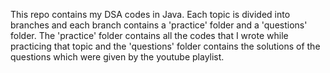 This repo contains my DSA codes in Java. 
Each topic is divided into branches and each branch contains a 'practice' folder and a 'questions' folder.
The 'practice' folder contains all the codes that I wrote while practicing that topic and the 'questions' folder contains the solutions of the questions which were given by the youtube playlist.
